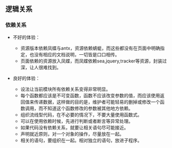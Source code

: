 ## 逻辑关系
### 依赖关系
- 不好的体验：
    - 资源版本依赖凤蝶与antx，资源依赖蜻蜓，而这些都没有在页面中明确指定，也没有相应的文档说明，一切皆是口口相传。
    - 页面依赖的资源放入凤蝶，而凤蝶依赖sea,jquery,tracker等资源，封装过深，让人很难找到。

- 良好的体验：
    - 设法让当前模块所有依赖关系变得非常明显。
    - 每个函数都应该是不可变函数，函数不应该改变参数的值，而应该使用返回值来传递数据，这样做的目的是，维护者可能轻易的删掉或修改一个函数调用，而不知道这个函数修改的参数被其他地方依赖。
    - 组织流线型代码，在不必要的情况下，不要大量使用函数式。
    - 可以在使用依赖时候，先进行判断或者断言等异常处理。
    - 如果代码没有依赖关系，就要让相关语句尽可能接近。
    - 声明就近原则，对一个对象的操作，尽量放在一起。
    - 相关的语句，要组织在一起。相对独立的语句，放进子程序。
